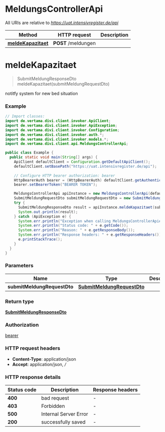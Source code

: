 # MeldungsControllerApi

All URIs are relative to *https://uat.intensivregister.de/api*

| Method | HTTP request | Description |
|------------- | ------------- | -------------|
| [**meldeKapazitaet**](MeldungsControllerApi.md#meldeKapazitaet) | **POST** /meldungen |  |


<a id="meldeKapazitaet"></a>
# **meldeKapazitaet**
> SubmitMeldungResponseDto meldeKapazitaet(submitMeldungRequestDto)



notitfy system for new bed situation

### Example
```java
// Import classes:
import de.vertama.divi.client.invoker.ApiClient;
import de.vertama.divi.client.invoker.ApiException;
import de.vertama.divi.client.invoker.Configuration;
import de.vertama.divi.client.invoker.auth.*;
import de.vertama.divi.client.invoker.models.*;
import de.vertama.divi.client.api.MeldungsControllerApi;

public class Example {
  public static void main(String[] args) {
    ApiClient defaultClient = Configuration.getDefaultApiClient();
    defaultClient.setBasePath("https://uat.intensivregister.de/api");
    
    // Configure HTTP bearer authorization: bearer
    HttpBearerAuth bearer = (HttpBearerAuth) defaultClient.getAuthentication("bearer");
    bearer.setBearerToken("BEARER TOKEN");

    MeldungsControllerApi apiInstance = new MeldungsControllerApi(defaultClient);
    SubmitMeldungRequestDto submitMeldungRequestDto = new SubmitMeldungRequestDto(); // SubmitMeldungRequestDto | 
    try {
      SubmitMeldungResponseDto result = apiInstance.meldeKapazitaet(submitMeldungRequestDto);
      System.out.println(result);
    } catch (ApiException e) {
      System.err.println("Exception when calling MeldungsControllerApi#meldeKapazitaet");
      System.err.println("Status code: " + e.getCode());
      System.err.println("Reason: " + e.getResponseBody());
      System.err.println("Response headers: " + e.getResponseHeaders());
      e.printStackTrace();
    }
  }
}
```

### Parameters

| Name | Type | Description  | Notes |
|------------- | ------------- | ------------- | -------------|
| **submitMeldungRequestDto** | [**SubmitMeldungRequestDto**](SubmitMeldungRequestDto.md)|  | |

### Return type

[**SubmitMeldungResponseDto**](SubmitMeldungResponseDto.md)

### Authorization

[bearer](../README.md#bearer)

### HTTP request headers

 - **Content-Type**: application/json
 - **Accept**: application/json, */*

### HTTP response details
| Status code | Description | Response headers |
|-------------|-------------|------------------|
| **400** | bad request |  -  |
| **403** | Forbidden |  -  |
| **500** | Internal Server Error |  -  |
| **200** | successfully saved |  -  |

